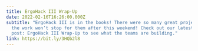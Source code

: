 ```yaml
---
title: ErgoHack III Wrap-Up
date: 2022-02-16T16:26:00.000Z
subtitle: "ErgoHack III is in the books! There were so many great projects, and
  the work won’t stop for them after this weekend! Check out our latest blog
  post: ErgoHack III Wrap-Up to see what the teams are building."
link: https://bit.ly/3HQb2l8
---
```

